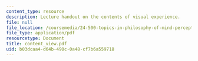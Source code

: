 ```yaml
---
content_type: resource
description: Lecture handout on the contents of visual experience.
file: null
file_location: /coursemedia/24-500-topics-in-philosophy-of-mind-perceptual-experience-spring-2007/b03dcaa4d64b490c0a48cf7b6a559718_content_view.pdf
file_type: application/pdf
resourcetype: Document
title: content_view.pdf
uid: b03dcaa4-d64b-490c-0a48-cf7b6a559718
---
```

